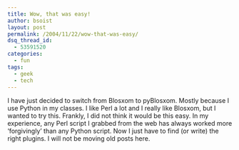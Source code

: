 ```yaml
---
title: Wow, that was easy!
author: bsoist
layout: post
permalink: /2004/11/22/wow-that-was-easy/
dsq_thread_id:
  - 53591520
categories:
  - fun
tags:
  - geek
  - tech
---
```

I have just decided to switch from Blosxom to pyBlosxom. Mostly because I use Python in my classes. I like Perl a lot and I really like Blosxom, but I wanted to try this. Frankly, I did not think it would be this easy. In my experience, any Perl script I grabbed from the web has always worked more &#8216;forgivingly&#8217; than any Python script. Now I just have to find (or write) the right plugins. I will not be moving old posts here.
